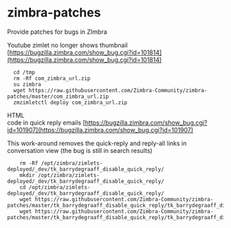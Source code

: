 # zimbra-patches
Provide patches for bugs in ZImbra



Youtube zimlet no longer shows thumbnail [https://bugzilla.zimbra.com/show_bug.cgi?id=101814](https://bugzilla.zimbra.com/show_bug.cgi?id=101814)

      cd /tmp
      rm -Rf com_zimbra_url.zip   
      su zimbra
      wget https://raw.githubusercontent.com/Zimbra-Community/zimbra-patches/master/com_zimbra_url.zip
      zmzimletctl deploy com_zimbra_url.zip



HTML <br> code in quick reply emails [https://bugzilla.zimbra.com/show_bug.cgi?id=101907](https://bugzilla.zimbra.com/show_bug.cgi?id=101907)

This work-around removes the quick-reply and reply-all links in conversation view (the bug is still in search results)

        rm -Rf /opt/zimbra/zimlets-deployed/_dev/tk_barrydegraaff_disable_quick_reply/
        mkdir /opt/zimbra/zimlets-deployed/_dev/tk_barrydegraaff_disable_quick_reply/
        cd /opt/zimbra/zimlets-deployed/_dev/tk_barrydegraaff_disable_quick_reply/
        wget https://raw.githubusercontent.com/Zimbra-Community/zimbra-patches/master/tk_barrydegraaff_disable_quick_reply/tk_barrydegraaff_disable_quick_reply.xml
        wget https://raw.githubusercontent.com/Zimbra-Community/zimbra-patches/master/tk_barrydegraaff_disable_quick_reply/tk_barrydegraaff_disable_quick_reply.js
      
